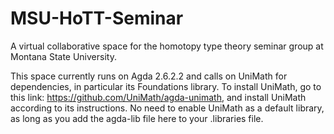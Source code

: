 # MSU-HoTT-Seminar
A virtual collaborative space for the homotopy type theory seminar group at Montana State University.

This space currently runs on Agda 2.6.2.2 and calls on UniMath for dependencies, in particular its Foundations library. To install UniMath, go to this link: https://github.com/UniMath/agda-unimath, and install UniMath according to its instructions. No need to enable UniMath as a default library, as long as you add the agda-lib file here to your .libraries file.
